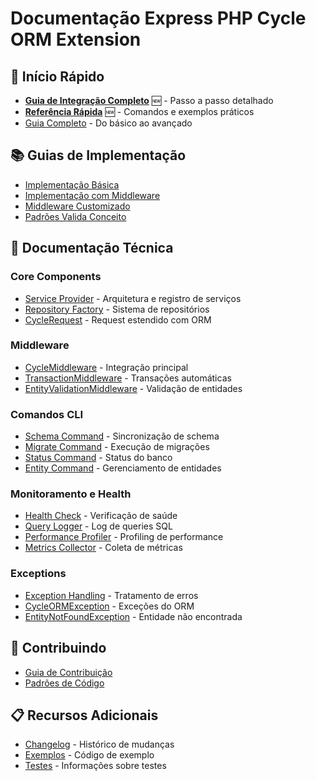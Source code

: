 # Documentação Express PHP Cycle ORM Extension

## 🚀 Início Rápido
- [**Guia de Integração Completo**](./integration-guide.md) 🆕 - Passo a passo detalhado
- [**Referência Rápida**](./quick-reference.md) 🆕 - Comandos e exemplos práticos
- [Guia Completo](./guia-completo.md) - Do básico ao avançado

## 📚 Guias de Implementação
- [Implementação Básica](./implementions/usage_basic.md)
- [Implementação com Middleware](./implementions/usage_with_middleware.md)
- [Middleware Customizado](./implementions/usage_with_custom_middleware.md)
- [Padrões Valida Conceito](./examples/valida-conceito-patterns.md)

## 🔧 Documentação Técnica

### Core Components
- [Service Provider](./techinical/provider.md) - Arquitetura e registro de serviços
- [Repository Factory](./techinical/repository.md) - Sistema de repositórios
- [CycleRequest](./techinical/http/cycle_request.md) - Request estendido com ORM

### Middleware
- [CycleMiddleware](./techinical/middlware/cycle_middleware.md) - Integração principal
- [TransactionMiddleware](./techinical/middlware/transaction_middleware.md) - Transações automáticas
- [EntityValidationMiddleware](./techinical/middlware/entity_validation_middleware.md) - Validação de entidades

### Comandos CLI
- [Schema Command](./techinical/commands/schema_command.md) - Sincronização de schema
- [Migrate Command](./techinical/commands/migrate_command.md) - Execução de migrações
- [Status Command](./techinical/commands/status_command.md) - Status do banco
- [Entity Command](./techinical/commands/entity_command.md) - Gerenciamento de entidades

### Monitoramento e Health
- [Health Check](./techinical/heath/cycle_health_check.md) - Verificação de saúde
- [Query Logger](./techinical/monitoring/query_logger.md) - Log de queries SQL
- [Performance Profiler](./techinical/monitoring/performance_profiler.md) - Profiling de performance
- [Metrics Collector](./techinical/monitoring/metrics_collector.md) - Coleta de métricas

### Exceptions
- [Exception Handling](./techinical/exceptions/exception_handling.md) - Tratamento de erros
- [CycleORMException](./techinical/exceptions/cycle_orm_exception.md) - Exceções do ORM
- [EntityNotFoundException](./techinical/exceptions/entity_not_found_exception.md) - Entidade não encontrada

## 🤝 Contribuindo
- [Guia de Contribuição](./contributing/README.md)
- [Padrões de Código](../CONTRIBUTING.md)

## 📋 Recursos Adicionais
- [Changelog](../CHANGELOG.md) - Histórico de mudanças
- [Exemplos](../examples/) - Código de exemplo
- [Testes](../tests/README.md) - Informações sobre testes
